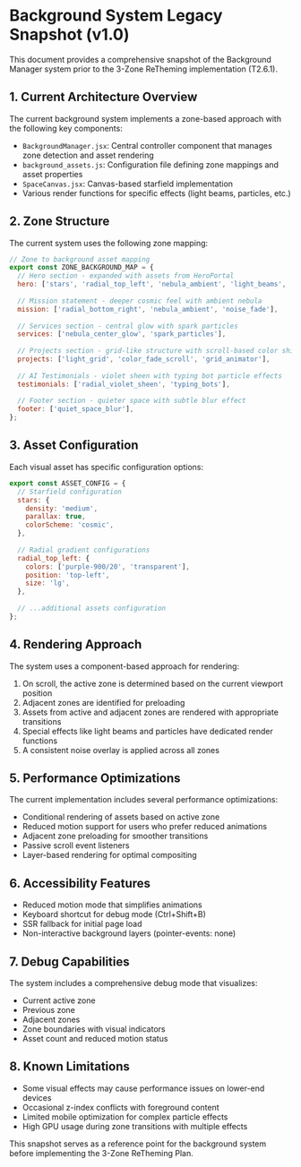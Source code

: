 # Background System Legacy Snapshot (v1.0)

This document provides a comprehensive snapshot of the Background Manager system prior to the 3-Zone ReTheming implementation (T2.6.1).

## 1. Current Architecture Overview

The current background system implements a zone-based approach with the following key components:

- `BackgroundManager.jsx`: Central controller component that manages zone detection and asset rendering
- `background_assets.js`: Configuration file defining zone mappings and asset properties
- `SpaceCanvas.jsx`: Canvas-based starfield implementation
- Various render functions for specific effects (light beams, particles, etc.)

## 2. Zone Structure

The current system uses the following zone mapping:

```js
// Zone to background asset mapping
export const ZONE_BACKGROUND_MAP = {
  // Hero section - expanded with assets from HeroPortal
  hero: ['stars', 'radial_top_left', 'nebula_ambient', 'light_beams', 'spark_particles', 'noise_fade'],
  
  // Mission statement - deeper cosmic feel with ambient nebula
  mission: ['radial_bottom_right', 'nebula_ambient', 'noise_fade'],
  
  // Services section - central glow with spark particles
  services: ['nebula_center_glow', 'spark_particles'],
  
  // Projects section - grid-like structure with scroll-based color shift
  projects: ['light_grid', 'color_fade_scroll', 'grid_animator'],
  
  // AI Testimonials - violet sheen with typing bot particle effects
  testimonials: ['radial_violet_sheen', 'typing_bots'],
  
  // Footer section - quieter space with subtle blur effect
  footer: ['quiet_space_blur'],
};
```

## 3. Asset Configuration

Each visual asset has specific configuration options:

```js
export const ASSET_CONFIG = {
  // Starfield configuration
  stars: {
    density: 'medium',
    parallax: true,
    colorScheme: 'cosmic',
  },
  
  // Radial gradient configurations
  radial_top_left: {
    colors: ['purple-900/20', 'transparent'],
    position: 'top-left',
    size: 'lg',
  },
  
  // ...additional assets configuration
};
```

## 4. Rendering Approach

The system uses a component-based approach for rendering:

1. On scroll, the active zone is determined based on the current viewport position
2. Adjacent zones are identified for preloading
3. Assets from active and adjacent zones are rendered with appropriate transitions
4. Special effects like light beams and particles have dedicated render functions
5. A consistent noise overlay is applied across all zones

## 5. Performance Optimizations

The current implementation includes several performance optimizations:

- Conditional rendering of assets based on active zone
- Reduced motion support for users who prefer reduced animations
- Adjacent zone preloading for smoother transitions
- Passive scroll event listeners
- Layer-based rendering for optimal compositing

## 6. Accessibility Features

- Reduced motion mode that simplifies animations
- Keyboard shortcut for debug mode (Ctrl+Shift+B)
- SSR fallback for initial page load
- Non-interactive background layers (pointer-events: none)

## 7. Debug Capabilities

The system includes a comprehensive debug mode that visualizes:

- Current active zone
- Previous zone
- Adjacent zones
- Zone boundaries with visual indicators
- Asset count and reduced motion status

## 8. Known Limitations

- Some visual effects may cause performance issues on lower-end devices
- Occasional z-index conflicts with foreground content
- Limited mobile optimization for complex particle effects
- High GPU usage during zone transitions with multiple effects

This snapshot serves as a reference point for the background system before implementing the 3-Zone ReTheming Plan. 